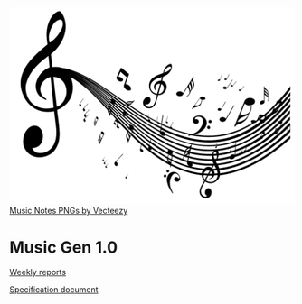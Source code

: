 
![Music notes](https://github.com/astranero/music-generator/blob/main/Documentation/png_image2.png)
<a href="https://www.vecteezy.com/free-png/music-notes">Music Notes PNGs by Vecteezy</a>

# Music Gen 1.0

[Weekly reports](https://github.com/astranero/music-generator/blob/main/Documentation/Weekly_reports.md)

[Specification document](https://github.com/astranero/music-generator/blob/main/Documentation/Specification-document.md)
